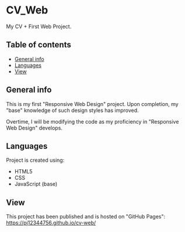 # CV_Web
My CV + First Web Project. 

## Table of contents
* [General info](#general-info)
* [Languages](#languages)
* [View](#view)

## General info
This is my first "Responsive Web Design" project.
Upon completion, my "base" knowledge of such design styles has improved.

Overtime, I will be modifying the code as my proficiency in "Responsive Web Design" develops.
	
## Languages
Project is created using:
* HTML5
* CSS
* JavaScript (base)
	
## View
This project has been published and is hosted on "GitHub Pages": 
https://pj12344756.github.io/cv-web/
